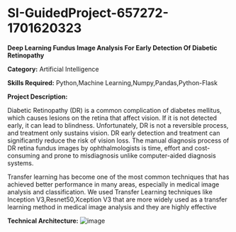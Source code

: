 # SI-GuidedProject-657272-1701620323
**Deep Learning Fundus Image Analysis For Early Detection Of Diabetic Retinopathy**

**Category:** Artificial Intelligence

**Skills Required:** Python,Machine Learning,Numpy,Pandas,Python-Flask

**Project Description:**

Diabetic Retinopathy (DR) is a common complication of diabetes mellitus, which causes lesions on the retina that affect vision. If it is not detected early, it can lead to blindness. Unfortunately, DR is not a reversible process, and treatment only sustains vision. DR early detection and treatment can significantly reduce the risk of vision loss. The manual diagnosis process of DR retina fundus images by ophthalmologists is time, effort and cost-consuming and prone to misdiagnosis unlike computer-aided diagnosis systems. 


Transfer learning has become one of the most common techniques that has achieved better performance in many areas, especially in medical image analysis and classification. We used Transfer Learning techniques like Inception V3,Resnet50,Xception V3 that are more widely used as a transfer learning method in medical image analysis and they are highly effective

**Technical Architecture:**
![image](https://github.com/smartinternz02/SI-GuidedProject-657272-1701620323/assets/48147028/a89b53cd-8f49-4dc0-a116-e623d46c1764)

